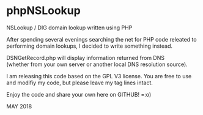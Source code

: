 # phpNSLookup
NSLookup / DIG domain lookup written using PHP

After spending several evenings searching the net for PHP code releated to
performing domain lookups, I decided to write something instead.

DSNGetRecord.php will display information returned from DNS<br>
(whether from your own server or another local DNS resolution source).

I am releasing this code based on the GPL V3 license.
You are free to use and modifiy my code, but please leave my
tag lines intact.

Enjoy the code and share your own here on GITHUB!
=:o)

MAY 2018

